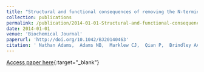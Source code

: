 ```yaml
---
title: "Structural and functional consequences of removing the N-terminal domain from the magnesium chelatase ChlH subunit of Thermosynechococcus elongatus."
collection: publications
permalink: /publication/2014-01-01-Structural-and-functional-consequences-of-removing-the-N-terminal-domain-from-the-magnesium-chelatase-ChlH-subunit-of-Thermosynechococcus-elongatus
date: 2014-01-01
venue: 'Biochemical Journal'
paperurl: 'http://doi.org/10.1042/BJ20140463'
citation: ' Nathan Adams,  Adams NB,  Marklew CJ,  Qian P,  Brindley AA,  Davison PA,  Bullough PA,  Hunter CN, &quot;Structural and functional consequences of removing the N-terminal domain from the magnesium chelatase ChlH subunit of Thermosynechococcus elongatus..&quot; Biochemical Journal, 2014.'
---
```

[Access paper here](http://doi.org/10.1042/BJ20140463){:target="_blank"}
